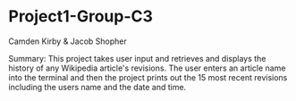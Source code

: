 # Project1-Group-C3
Camden Kirby & Jacob Shopher

Summary: This project takes user input and retrieves and displays the history of any Wikipedia article's revisions. The user enters an article name into the terminal and then the project prints out the 15 most recent revisions including the users name and the date and time. 
